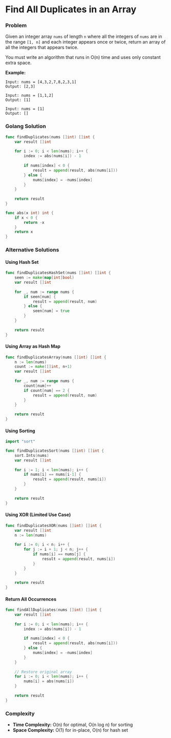 # Find All Duplicates in an Array

### Problem
Given an integer array `nums` of length `n` where all the integers of `nums` are in the range `[1, n]` and each integer appears once or twice, return an array of all the integers that appears twice.

You must write an algorithm that runs in O(n) time and uses only constant extra space.

**Example:**
```
Input: nums = [4,3,2,7,8,2,3,1]
Output: [2,3]

Input: nums = [1,1,2]
Output: [1]

Input: nums = [1]
Output: []
```

### Golang Solution

```go
func findDuplicates(nums []int) []int {
    var result []int
    
    for i := 0; i < len(nums); i++ {
        index := abs(nums[i]) - 1
        
        if nums[index] < 0 {
            result = append(result, abs(nums[i]))
        } else {
            nums[index] = -nums[index]
        }
    }
    
    return result
}

func abs(x int) int {
    if x < 0 {
        return -x
    }
    return x
}
```

### Alternative Solutions

#### **Using Hash Set**
```go
func findDuplicatesHashSet(nums []int) []int {
    seen := make(map[int]bool)
    var result []int
    
    for _, num := range nums {
        if seen[num] {
            result = append(result, num)
        } else {
            seen[num] = true
        }
    }
    
    return result
}
```

#### **Using Array as Hash Map**
```go
func findDuplicatesArray(nums []int) []int {
    n := len(nums)
    count := make([]int, n+1)
    var result []int
    
    for _, num := range nums {
        count[num]++
        if count[num] == 2 {
            result = append(result, num)
        }
    }
    
    return result
}
```

#### **Using Sorting**
```go
import "sort"

func findDuplicatesSort(nums []int) []int {
    sort.Ints(nums)
    var result []int
    
    for i := 1; i < len(nums); i++ {
        if nums[i] == nums[i-1] {
            result = append(result, nums[i])
        }
    }
    
    return result
}
```

#### **Using XOR (Limited Use Case)**
```go
func findDuplicatesXOR(nums []int) []int {
    var result []int
    n := len(nums)
    
    for i := 0; i < n; i++ {
        for j := i + 1; j < n; j++ {
            if nums[i] == nums[j] {
                result = append(result, nums[i])
            }
        }
    }
    
    return result
}
```

#### **Return All Occurrences**
```go
func findAllDuplicates(nums []int) []int {
    var result []int
    
    for i := 0; i < len(nums); i++ {
        index := abs(nums[i]) - 1
        
        if nums[index] < 0 {
            result = append(result, abs(nums[i]))
        } else {
            nums[index] = -nums[index]
        }
    }
    
    // Restore original array
    for i := 0; i < len(nums); i++ {
        nums[i] = abs(nums[i])
    }
    
    return result
}
```

### Complexity
- **Time Complexity:** O(n) for optimal, O(n log n) for sorting
- **Space Complexity:** O(1) for in-place, O(n) for hash set
